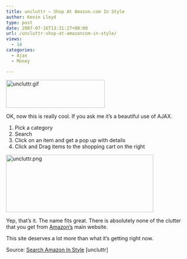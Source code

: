 ```yaml
---
title: uncluttr – Shop At Amazon.com In Style
author: Kevin Lloyd
type: post
date: 2007-07-16T13:31:27+00:00
url: /uncluttr-shop-at-amazoncom-in-style/
views:
  - 14
categories:
  - Ajax
  - Money

---
```

<a href="http://www.uncluttr.com/" target="_blank"><img src="https://webdevelopment2.com/wp-content/uploads/2007/07/uncluttr.gif" alt="uncluttr.gif" title="uncluttr.gif" border="0" height="76" width="268" /></a>
  
OK, now this is really cool. If you ask me it&#8217;s a beautiful use of AJAX.

  1. Pick a category
  2. Search
  3. Click on an item and get a pop up with details
  4. Click and Drag items to the shopping cart on the right

<a href="https://webdevelopment2.com/wp-content/uploads/2007/07/uncluttr.png" rel="lightbox"><img src="https://webdevelopment2.com/wp-content/uploads/2007/07/.thumbs/.uncluttr.png" alt="uncluttr.png" title="uncluttr.png" border="0" height="156" width="400" /></a>

Yep, that&#8217;s it. The name fits great. There is absolutely none of the clutter that you get from <a href="http://www.amazon.com/" target="_blank">Amazon&#8217;s</a> main website.

This site deserves a lot more than what it&#8217;s getting right now.

Source: [Search Amazon In Style][1] [uncluttr]

 [1]: http://www.uncluttr.com/